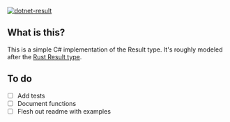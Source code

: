 [![dotnet-result](https://img.shields.io/nuget/v/dotnet-result.svg?label=dotnet-result)](https://www.nuget.org/packages/dotnet-result/)

## What is this?
This is a simple C# implementation of the Result type. It's roughly modeled after the [Rust Result type](https://doc.rust-lang.org/std/result/enum.Result.html).

## To do
- [ ] Add tests
- [ ] Document functions
- [ ] Flesh out readme with examples